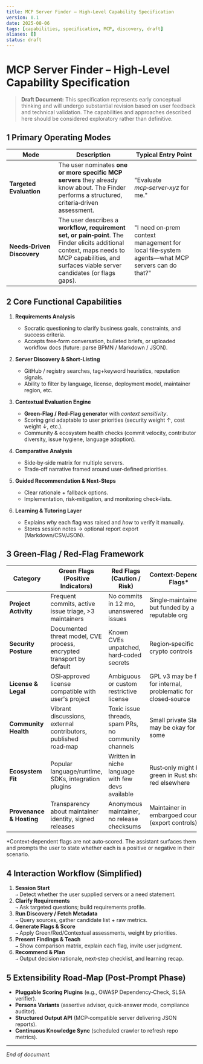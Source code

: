 ```yaml
---
title: MCP Server Finder – High‑Level Capability Specification
version: 0.1
date: 2025‑08‑06
tags: [capabilities, specification, MCP, discovery, draft]
aliases: []
status: draft
---
```


# MCP Server Finder – High‑Level Capability Specification

> **Draft Document:** This specification represents early conceptual thinking and will undergo substantial revision based on user feedback and technical validation. The capabilities and approaches described here should be considered exploratory rather than definitive.

## 1 Primary Operating Modes
| Mode | Description | Typical Entry Point |
|------|-------------|---------------------|
| **Targeted Evaluation** | The user nominates **one or more specific MCP servers** they already know about. The Finder performs a structured, criteria‑driven assessment. | "Evaluate *mcp‑server‑xyz* for me." |
| **Needs‑Driven Discovery** | The user describes a **workflow, requirement set, or pain‑point**. The Finder elicits additional context, maps needs to MCP capabilities, and surfaces viable server candidates (or flags gaps). | "I need on‑prem context management for local file‑system agents—what MCP servers can do that?" |

## 2 Core Functional Capabilities
1. **Requirements Analysis**  
   - Socratic questioning to clarify business goals, constraints, and success criteria.  
   - Accepts free‑form conversation, bulleted briefs, or uploaded workflow docs (future: parse BPMN / Markdown / JSON).

2. **Server Discovery & Short‑Listing**  
   - GitHub / registry searches, tag+keyword heuristics, reputation signals.  
   - Ability to filter by language, license, deployment model, maintainer region, etc.

3. **Contextual Evaluation Engine**  
   - **Green‑Flag / Red‑Flag generator** with *context sensitivity*.  
   - Scoring grid adaptable to user priorities (security weight ↑, cost weight ↓, etc.).  
   - Community & ecosystem health checks (commit velocity, contributor diversity, issue hygiene, language adoption).

4. **Comparative Analysis**  
   - Side‑by‑side matrix for multiple servers.  
   - Trade‑off narrative framed around user‑defined priorities.

5. **Guided Recommendation & Next‑Steps**  
   - Clear rationale + fallback options.  
   - Implementation, risk‑mitigation, and monitoring check‑lists.

6. **Learning & Tutoring Layer**  
   - Explains *why* each flag was raised and *how* to verify it manually.  
   - Stores session notes → optional report export (Markdown/CSV/JSON).

## 3 Green‑Flag / Red‑Flag Framework
| Category | Green Flags (Positive Indicators) | Red Flags (Caution / Risk) | Context‑Dependent Flags* |
|----------|-----------------------------------|----------------------------|--------------------------|
| **Project Activity** | Frequent commits, active issue triage, >3 maintainers | No commits in 12 mo, unanswered issues | Single‑maintainer but funded by a reputable org |
| **Security Posture** | Documented threat model, CVE process, encrypted transport by default | Known CVEs unpatched, hard‑coded secrets | Region‑specific crypto controls |
| **License & Legal** | OSI‑approved license compatible with user's project | Ambiguous or custom restrictive license | GPL v3 may be fine for internal, problematic for closed‑source |
| **Community Health** | Vibrant discussions, external contributors, published road‑map | Toxic issue threads, spam PRs, no community channels | Small private Slack may be okay for some |
| **Ecosystem Fit** | Popular language/runtime, SDKs, integration plugins | Written in niche language with few devs available | Rust‑only might be green in Rust shops, red elsewhere |
| **Provenance & Hosting** | Transparency about maintainer identity, signed releases | Anonymous maintainer, no release checksums | Maintainer in embargoed country (export controls) |

\*Context‑dependent flags are not auto‑scored. The assistant surfaces them and prompts the user to state whether each is a positive or negative in their scenario.

## 4 Interaction Workflow (Simplified)
1. **Session Start**  
   `→` Detect whether the user supplied servers or a need statement.  
2. **Clarify Requirements**  
   `→` Ask targeted questions; build requirements profile.  
3. **Run Discovery / Fetch Metadata**  
   `→` Query sources, gather candidate list + raw metrics.  
4. **Generate Flags & Score**  
   `→` Apply Green/Red/Contextual assessments, weight by priorities.  
5. **Present Findings & Teach**  
   `→` Show comparison matrix, explain each flag, invite user judgment.  
6. **Recommend & Plan**  
   `→` Output decision rationale, next‑step checklist, and learning recap.

## 5 Extensibility Road‑Map (Post‑Prompt Phase)
- **Pluggable Scoring Plugins** (e.g., OWASP Dependency‑Check, SLSA verifier).  
- **Persona Variants** (assertive advisor, quick‑answer mode, compliance auditor).  
- **Structured Output API** (MCP‑compatible server delivering JSON reports).  
- **Continuous Knowledge Sync** (scheduled crawler to refresh repo metrics).

---

*End of document.*